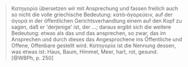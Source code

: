 > Κατηγορία übersetzen wir mit Ansprechung und fassen freilich auch so nicht die volle griechische Bedeutung: κατὰ‐ἀγορεύειν, auf der ἀγορά in der öffentlichen Gerichtsverhandlung einem auf den Kopf zu sagen, daß er 'derjenige' ist, der ...; daraus ergibt sich die weitere Bedeutung: etwas als das und das ansprechen, so zwar, das im Ansprechen und durch dieses das Angesprochene ins Öffentliche und Offene, Offenbare gestellt wird. Κατηγορία ist die Nennung dessen, was etwas ist: Haus, Baum, Himmel, Meer, hart, rot, gesund. [@WBPh, p. 250]